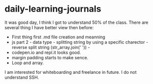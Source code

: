 # daily-learning-journals

It was good day, I think I got to understand 50% of the class. There are several thing I have better view then before:

- First thing first .md file creation and meanning
- js part 2 
                - data type
                - splitting string by using a specific charector 
                - reverse split string (str_array.join(' '))
                - 
- codepen.io and repl.it  looks good.
- margin padding starts to make sence.
- Loop and array.

I am interested for whiteboarding and freelance in future.
I do not understand SSH.
